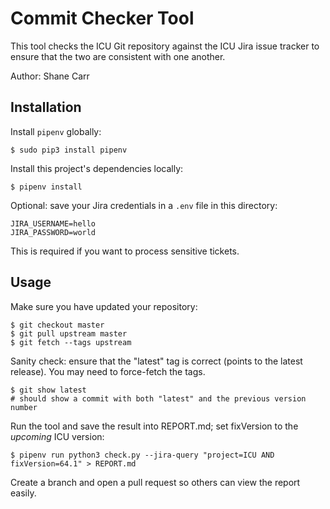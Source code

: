 <!---
Copyright (C) 2018 and later: Unicode, Inc. and others.
License & terms of use: http://www.unicode.org/copyright.html 
-->

# Commit Checker Tool

This tool checks the ICU Git repository against the ICU Jira issue tracker to ensure that the two are consistent with one another.

Author: Shane Carr

## Installation

Install `pipenv` globally:

    $ sudo pip3 install pipenv

Install this project's dependencies locally:

    $ pipenv install

Optional: save your Jira credentials in a `.env` file in this directory:

    JIRA_USERNAME=hello
    JIRA_PASSWORD=world

This is required if you want to process sensitive tickets.

## Usage

Make sure you have updated your repository:

    $ git checkout master
    $ git pull upstream master
    $ git fetch --tags upstream

Sanity check: ensure that the "latest" tag is correct (points to the latest release).  You may need to force-fetch the tags.

    $ git show latest
    # should show a commit with both "latest" and the previous version number

Run the tool and save the result into REPORT.md; set fixVersion to the *upcoming* ICU version:

    $ pipenv run python3 check.py --jira-query "project=ICU AND fixVersion=64.1" > REPORT.md

Create a branch and open a pull request so others can view the report easily.
